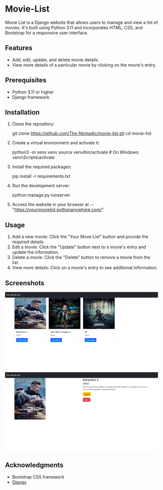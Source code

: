 # Movie-List

Movie List is a Django website that allows users to manage and view a list of movies. It's built using Python 3.11 and incorporates HTML, CSS, and Bootstrap for a responsive user interface.

## Features

- Add, edit, update, and delete movie details.
- View more details of a particular movie by clicking on the movie's entry.

## Prerequisites

- Python 3.11 or higher
- Django framework

## Installation

1. Clone the repository:

   
   git clone https://github.com/The-Nomadic/movie-list.git
   cd movie-list
   

2. Create a virtual environment and activate it:

   
   python3 -m venv venv
   source venv/bin/activate   # On Windows: venv\Scripts\activate
   

3. Install the required packages:

   
   pip install -r requirements.txt
   

4. Run the development server:

   
   python manage.py runserver
   

5. Access the website in your browser at -- "https://yourmovielist.pythonanywhere.com/"
   
## Usage

1. Add a new movie: Click the "Your Move List" button and provide the required details.
2. Edit a movie: Click the "Update" button next to a movie's entry and update the information.
3. Delete a movie: Click the "Delete" button to remove a movie from the list.
4. View more details: Click on a movie's entry to see additional information.

## Screenshots

![Home Page](https://raw.githubusercontent.com/The-Nomadic/Movie-List/master/media/gallery/movie-list.png)
![Details Page](https://raw.githubusercontent.com/The-Nomadic/Movie-List/master/media/gallery/detail.png)


## Acknowledgments

- Bootstrap CSS framework
- [Django](https://www.djangoproject.com/)
